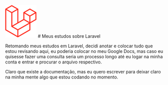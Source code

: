 <img src="./logo.png"  width="100" />
# Meus estudos sobre Laravel

Retomando meus estudos em Laravel, decidi anotar e colocar tudo que estou revisando aqui, eu poderia colocar no meu Google Docs, mas caso eu quisesse fazer uma consulta seria um processo longo até eu logar na minha conta e entrar e procurar o arquivo respectivo.

Claro que existe a documentação, mas eu quero escrever para deixar claro na minha mente algo que estou codando no momento.